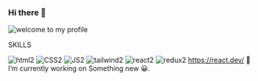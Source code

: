 ### Hi there 👋

<!--
**ManavJain01/ManavJain01** is a ✨ _special_ ✨ repository because its `README.md` (this file) appears on your GitHub profile.

Here are some ideas to get you started:

- 🔭 I’m currently working on MERN stack development.
- 🌱 I’m currently learning Node JS
- 👯 I’m looking to collaborate on ...
- 🤔 I’m looking for help with ...
- 💬 Ask me about ...
- 📫 How to reach me: ...
- 😄 Pronouns: ...
- ⚡ Fun fact: ...
-->
![welcome to my profile](https://github.com/ManavJain01/ManavJain01/assets/118716368/7ce1a8fb-4615-4e57-a5b2-db5f33eeee0d)

SKILLS

![html2](https://github.com/ManavJain01/ManavJain01/assets/118716368/8321494a-907f-4c4b-8baa-9c74f06f3914) ![CSS2](https://github.com/ManavJain01/ManavJain01/assets/118716368/fbfc104c-da46-46c9-af39-95440c923e1e) ![JS2](https://github.com/ManavJain01/ManavJain01/assets/118716368/6965250e-e258-4513-ad34-70c1dce0abb9) ![tailwind2](https://github.com/ManavJain01/ManavJain01/assets/118716368/cd9d3dc1-815c-49c5-bb70-119a00d33285) ![react2](https://github.com/ManavJain01/ManavJain01/assets/118716368/445a9b8d-83e6-4cc5-b824-5821d95ae523) ![redux2](https://github.com/ManavJain01/ManavJain01/assets/118716368/a49f3dd6-e85f-4712-9d65-3a4f13c823c4)
https://react.dev/
🔭 I’m currently working on Something new 😀.

